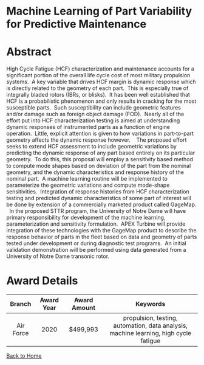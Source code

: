 
Machine Learning of Part Variability for Predictive Maintenance
===============================================================

# Abstract


High Cycle Fatigue (HCF) characterization and maintenance accounts for a significant portion of the overall life cycle cost of most military propulsion systems.  A key variable that drives HCF margin is dynamic response which is directly related to the geometry of each part.  This is especially true of integrally bladed rotors (IBRs, or blisks).  It has been well established that HCF is a probabilistic phenomenon and only results in cracking for the most susceptible parts.  Such susceptibility can include geometric features and/or damage such as foreign object damage (FOD).  Nearly all of the effort put into HCF characterization testing is aimed at understanding dynamic responses of instrumented parts as a function of engine operation.  Little, explicit attention is given to how variations in part-to-part geometry affects the dynamic response however.    The proposed effort seeks to extend HCF assessment to include geometric variations by predicting the dynamic response of any part based entirely on its particular geometry.  To do this, this proposal will employ a sensitivity based method to compute mode shapes based on deviation of the part from the nominal geometry, and the dynamic characteristics and response history of the nominal part.  A machine learning routine will be implemented to parameterize the geometric variations and compute mode-shape sensitivities.  Integration of response histories from HCF characterization testing and predicted dynamic characteristics of some part of interest will be done by extension of a commercially marketed product called GageMap.   In the proposed STTR program, the University of Notre Dame will have primary responsibility for development of the machine learning, parameterization and sensitivity formulation.  APEX Turbine will provide integration of these technologies with the GageMap product to describe the response behavior of parts in the fleet based on data and geometry of parts tested under development or during diagnostic test programs.  An initial validation demonstration will be performed using data generated from a University of Notre Dame transonic rotor.  

# Award Details

|Branch|Award Year|Award Amount|Keywords|
| :---: | :---: | :---: | :---: |
|Air Force|2020|$499,993|propulsion, testing, automation, data analysis, machine learning, high cycle fatigue|
  
  


[Back to Home](https://github.com/chrischow/dod_sbir_awards#1122)